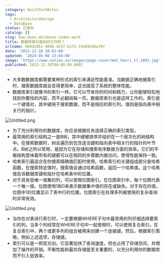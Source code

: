 ```yaml
---
category: QuickTechBites
tags:
  - ArchitectureDesign
  - DataBase
status: 已发布
catalog: []
slug: how-does-database-index-work
title: 数据库索引是如何工作的？
urlname: 068d18b1-489b-4e37-b172-33e892d6a70f
date: '2023-12-10 20:02:00'
updated: '2024-05-08 23:04:00'
image: 'https://www.notion.so/images/page-cover/met_henri_tl_1892.jpg'
published: 2022-12-10T08:00:00.000Z
---
```

- 大多数数据库都需要某种形式的索引来满足性能基准。当数据正确地被索引时，搜索数据库就会变得更简单，这也提高了系统的整体性能。
- 数据库索引就像书的索引一样。它可以节省你的时间和精力，让你能够轻松地找到你要找的内容，而不必翻阅每一页。数据库索引也是这样工作的。索引是一个键值对，其中键用于搜索数据，而不是相应的索引列，值则是指向表中相关行的指针。

![Untitled.png](https://prod-files-secure.s3.us-west-2.amazonaws.com/5d24fe63-e567-4804-86f9-9fdc62e13082/3e87f042-644d-48ab-9a58-227f3d930d71/Untitled.png?X-Amz-Algorithm=AWS4-HMAC-SHA256&X-Amz-Content-Sha256=UNSIGNED-PAYLOAD&X-Amz-Credential=ASIAZI2LB4664NIUMZM5%2F20250130%2Fus-west-2%2Fs3%2Faws4_request&X-Amz-Date=20250130T213303Z&X-Amz-Expires=3600&X-Amz-Security-Token=IQoJb3JpZ2luX2VjEKX%2F%2F%2F%2F%2F%2F%2F%2F%2F%2FwEaCXVzLXdlc3QtMiJHMEUCIBJ0T5xnP5gQye3o0Ns0ipIQT%2F2Zd8lqnWrA3e9XXERmAiEAupp70FixNZIwqmMMKTw4RmbPImLR6EsmJoPiOXR%2FXgIqiAQIrv%2F%2F%2F%2F%2F%2F%2F%2F%2F%2FARAAGgw2Mzc0MjMxODM4MDUiDEDuURGuRytn4P5N4ircA7gkBVF8Vui49pZyoqlnD%2FqdD%2Fadl0VM1pLTbNhQznEXjRsgAxiUaHsa00eoKLoWVkZVsoAc5vTzGhoIAh0DzJeNxx%2BS6Hk2Qp97PZNSjhENub83ChDwhNdLKly%2BdDlSy34Wuw0Zo1L4TuBZenw3bMKvPzbi4rVR924WfbIj2XrdoClLnxQt7wY7%2BH3sjgVDV%2BcSkcdx7nNfjTSERHqTu8fkevdtQN4U3NKqo6C%2Beq%2Bs53VAXWfqtTttzZKEOo33MSF5TV%2FwR8HnRk%2FGdKJH6FTMIyquNAmo%2FqENwFRWJrECG8YZUiGhpd0S5Ctg9pSksWJwq4GHNITBFjrVFPZwtkv2avN0liD7S%2BPvm%2BEKiUyACdtRc8HZdJfuOu5DOdTZcGmu7o%2FWGeaPzfYLg07vjrNem4hRme2WPpYctlCRH7yRxYNDfbBw5k0fMG5%2Bd8g%2BXMXd16Dd%2BlbkyXq1hKIhtdMw0IAWUjgpg0KtGbWPNxl5pnUrcZDmZNRFj1%2FWy1iPPWUWawvuNsdR7I6mFORsKye6kuucLlAkkbCLjb%2B9MMyRDVxS6Tiqflz2LD6nvLf5aDL1%2BGoIaEKfe%2BNduEkX9NNr%2FsI7SfWc65msIpLczF5z8LSGWL6aWEp7UgOyMMLF77wGOqUBHviwmAvBNXccPid3LyGmpQhiCcceQde8GJ2yoehpyOxTXISRy3Fumqp8AKyo0p9MPinBJris9PkYKr66RHmYqGW1ZV%2BGKwz%2BMf617esrg2vUgbHH91tcSn5AKzmW3zxOqqZ0lZkp%2BSFO2XRh53khUMpdPWYvUUc%2B8wPQ4rL1N5SQ8D7wBUPdLs0Fbz4JGq82c77nrmsKOEBov25DH4t5YNujReSt&X-Amz-Signature=8707979789210cee86c83ebf735b5da0d1294f297cbc7e89688b772904e9b6d0&X-Amz-SignedHeaders=host&x-id=GetObject)

- 为了充分利用你的数据库，你应该根据任务选择正确的索引类型。
- 最常用的索引结构之一是B树，其中键被排序并组织在一个层次化的树结构中。在搜索数据时，树会遍历到包含适当键和指向表中相关行的指针的叶节点。B树之所以常用，是因为它在存储和搜索有序数据方面的效率。它们的平衡结构意味着所有的键都可以在相同的步骤数内被访问，使得性能保持一致。
- 哈希索引最适合在你搜索精确值匹配时使用。哈希索引的关键组成部分是哈希函数。在搜索特定值时，搜索值会通过哈希函数，返回一个哈希值。这个哈希值告诉数据库键和指针在哈希表中的位置。
- 对于具有低唯一值集的列，可以使用位图索引。在位图索引中，每个位图代表一个唯一值。位图使用1和0来表示数据集中值的存在或缺失。对于存在的值，位图中1的位置显示了表中行的位置。位图索引在处理多列被使用的复杂查询时非常有效。

![Untitled.png](https://prod-files-secure.s3.us-west-2.amazonaws.com/5d24fe63-e567-4804-86f9-9fdc62e13082/25e88b4a-737d-484e-85cc-b7fe2444aa3c/Untitled.png?X-Amz-Algorithm=AWS4-HMAC-SHA256&X-Amz-Content-Sha256=UNSIGNED-PAYLOAD&X-Amz-Credential=ASIAZI2LB4664NIUMZM5%2F20250130%2Fus-west-2%2Fs3%2Faws4_request&X-Amz-Date=20250130T213303Z&X-Amz-Expires=3600&X-Amz-Security-Token=IQoJb3JpZ2luX2VjEKX%2F%2F%2F%2F%2F%2F%2F%2F%2F%2FwEaCXVzLXdlc3QtMiJHMEUCIBJ0T5xnP5gQye3o0Ns0ipIQT%2F2Zd8lqnWrA3e9XXERmAiEAupp70FixNZIwqmMMKTw4RmbPImLR6EsmJoPiOXR%2FXgIqiAQIrv%2F%2F%2F%2F%2F%2F%2F%2F%2F%2FARAAGgw2Mzc0MjMxODM4MDUiDEDuURGuRytn4P5N4ircA7gkBVF8Vui49pZyoqlnD%2FqdD%2Fadl0VM1pLTbNhQznEXjRsgAxiUaHsa00eoKLoWVkZVsoAc5vTzGhoIAh0DzJeNxx%2BS6Hk2Qp97PZNSjhENub83ChDwhNdLKly%2BdDlSy34Wuw0Zo1L4TuBZenw3bMKvPzbi4rVR924WfbIj2XrdoClLnxQt7wY7%2BH3sjgVDV%2BcSkcdx7nNfjTSERHqTu8fkevdtQN4U3NKqo6C%2Beq%2Bs53VAXWfqtTttzZKEOo33MSF5TV%2FwR8HnRk%2FGdKJH6FTMIyquNAmo%2FqENwFRWJrECG8YZUiGhpd0S5Ctg9pSksWJwq4GHNITBFjrVFPZwtkv2avN0liD7S%2BPvm%2BEKiUyACdtRc8HZdJfuOu5DOdTZcGmu7o%2FWGeaPzfYLg07vjrNem4hRme2WPpYctlCRH7yRxYNDfbBw5k0fMG5%2Bd8g%2BXMXd16Dd%2BlbkyXq1hKIhtdMw0IAWUjgpg0KtGbWPNxl5pnUrcZDmZNRFj1%2FWy1iPPWUWawvuNsdR7I6mFORsKye6kuucLlAkkbCLjb%2B9MMyRDVxS6Tiqflz2LD6nvLf5aDL1%2BGoIaEKfe%2BNduEkX9NNr%2FsI7SfWc65msIpLczF5z8LSGWL6aWEp7UgOyMMLF77wGOqUBHviwmAvBNXccPid3LyGmpQhiCcceQde8GJ2yoehpyOxTXISRy3Fumqp8AKyo0p9MPinBJris9PkYKr66RHmYqGW1ZV%2BGKwz%2BMf617esrg2vUgbHH91tcSn5AKzmW3zxOqqZ0lZkp%2BSFO2XRh53khUMpdPWYvUUc%2B8wPQ4rL1N5SQ8D7wBUPdLs0Fbz4JGq82c77nrmsKOEBov25DH4t5YNujReSt&X-Amz-Signature=8497c0f1c920c4627ce4be510cee646c463e16667e222c4d524fd3f747715140&X-Amz-SignedHeaders=host&x-id=GetObject)

- 当你在对表进行索引时，一定要根据WHERE子句中最常用的列仔细选择要索引的列。当多个列经常在WHERE子句中一起使用时，可以使用复合索引。在复合索引中，两个或更多列的组合被用来创建一个连接键。然后，根据索引策略，例如上述选项，存储键。
- 索引可以是一把双刃剑。它显著加快了查询速度，但也占用了存储空间，并增加了操作的开销。平衡性能和最优存储是至关重要的，以充分利用你的数据库而不引入低效率。
